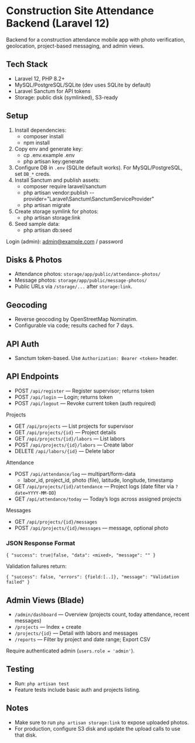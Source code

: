 # Construction Site Attendance Backend (Laravel 12)

Backend for a construction attendance mobile app with photo verification, geolocation, project-based messaging, and admin views.

## Tech Stack
- Laravel 12, PHP 8.2+
- MySQL/PostgreSQL/SQLite (dev uses SQLite by default)
- Laravel Sanctum for API tokens
- Storage: public disk (symlinked), S3-ready

## Setup
1. Install dependencies:
   - composer install
   - npm install
2. Copy env and generate key:
   - cp .env.example .env
   - php artisan key:generate
3. Configure DB in `.env` (SQLite default works). For MySQL/PostgreSQL, set `DB_*` creds.
4. Install Sanctum and publish assets:
   - composer require laravel/sanctum
   - php artisan vendor:publish --provider="Laravel\\Sanctum\\SanctumServiceProvider"
   - php artisan migrate
5. Create storage symlink for photos:
   - php artisan storage:link
6. Seed sample data:
   - php artisan db:seed

Login (admin): admin@example.com / password

## Disks & Photos
- Attendance photos: `storage/app/public/attendance-photos/`
- Message photos: `storage/app/public/message-photos/`
- Public URLs via `/storage/...` after `storage:link`.

## Geocoding
- Reverse geocoding by OpenStreetMap Nominatim.
- Configurable via code; results cached for 7 days.

## API Auth
- Sanctum token-based. Use `Authorization: Bearer <token>` header.

## API Endpoints
- POST `/api/register` — Register supervisor; returns token
- POST `/api/login` — Login; returns token
- POST `/api/logout` — Revoke current token (auth required)

Projects
- GET `/api/projects` — List projects for supervisor
- GET `/api/projects/{id}` — Project details
- GET `/api/projects/{id}/labors` — List labors
- POST `/api/projects/{id}/labors` — Create labor
- DELETE `/api/labors/{id}` — Delete labor

Attendance
- POST `/api/attendance/log` — multipart/form-data
  - labor_id, project_id, photo (file), latitude, longitude, timestamp
- GET `/api/projects/{id}/attendance` — Project logs (date filter via `?date=YYYY-MM-DD`)
- GET `/api/attendance/today` — Today’s logs across assigned projects

Messages
- GET `/api/projects/{id}/messages`
- POST `/api/projects/{id}/messages` — message, optional photo

### JSON Response Format
```
{ "success": true|false, "data": <mixed>, "message": "" }
```
Validation failures return:
```
{ "success": false, "errors": {field:[..]}, "message": "Validation failed" }
```

## Admin Views (Blade)
- `/admin/dashboard` — Overview (projects count, today attendance, recent messages)
- `/projects` — Index + create
- `/projects/{id}` — Detail with labors and messages
- `/reports` — Filter by project and date range; Export CSV

Require authenticated admin (`users.role = 'admin'`).

## Testing
- Run: `php artisan test`
- Feature tests include basic auth and projects listing.

## Notes
- Make sure to run `php artisan storage:link` to expose uploaded photos.
- For production, configure S3 disk and update the upload calls to use that disk.
